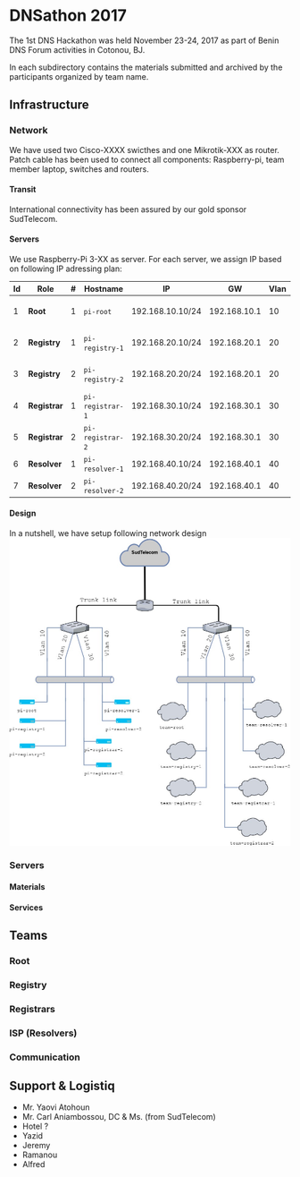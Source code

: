 # DNSathon 2017 #

The 1st DNS Hackathon was held November 23-24, 2017 as part of Benin DNS Forum activities in Cotonou, BJ. 

In each subdirectory contains the materials submitted and archived by the participants organized by team name.

## Infrastructure ##

### Network ###
We have used two Cisco-XXXX swicthes and one Mikrotik-XXX as router. Patch cable has been used to connect all components: Raspberry-pi, team member laptop, switches and routers. 

#### Transit ####
International connectivity has been assured by our gold sponsor SudTelecom.

#### Servers #####
We use Raspberry-Pi 3-XX as server. For each server, we assign IP based on following IP adressing plan:


| Id | Role | # | Hostname | IP | GW | Vlan | Resolvers |
| ----- | --- | ----- | --- | ---- | --- | -- | --- |
| 1 | **Root** | 1 | `pi-root` | 192.168.10.10/24 | 192.168.10.1 | 10 | 192.168.40.10 & 192.168.40.20 |
| 2 | **Registry** | 1 | `pi-registry-1` | 192.168.20.10/24 | 192.168.20.1 | 20 | 192.168.40.10 & 192.168.40.20 |
| 3 | **Registry** | 2 | `pi-registry-2` | 192.168.20.20/24 | 192.168.20.1 | 20 | 192.168.40.10 & 192.168.40.20 |
| 4 | **Registrar** | 1 | `pi-registrar-1` | 192.168.30.10/24 | 192.168.30.1 | 30 | 192.168.40.10 & 192.168.40.20 |
| 5 | **Registrar** | 2 | `pi-registrar-2` | 192.168.30.20/24 | 192.168.30.1 | 30 | 192.168.40.10 & 192.168.40.20 |
| 6 | **Resolver** | 1 | `pi-resolver-1` | 192.168.40.10/24 | 192.168.40.1 | 40 | 127.0.0.1 |
| 7 | **Resolver** | 2 | `pi-resolver-2` | 192.168.40.20/24 | 192.168.40.1 | 40 | 127.0.0.1 |


#### Design ####
In a nutshell, we have setup following network design
![Infrastructure Overview](https://raw.githubusercontent.com/AlfredArouna/DNSathon/master/2017/bdf_hackathon.jpg)



### Servers ###

#### Materials ####

#### Services ####


## Teams ##

### Root ####

### Registry ###

### Registrars ###

### ISP (Resolvers) ###

### Communication ###


## Support & Logistiq ##
* Mr. Yaovi Atohoun
* Mr. Carl Aniambossou, DC & Ms. (from SudTelecom)
* Hotel ?
* Yazid 
* Jeremy
* Ramanou
* Alfred
